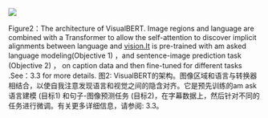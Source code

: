 ![](https://secure2.wostatic.cn/static/9efGiYvPZdGgpLkyrPZMx4/image.png)

Figure2：The architecture of VisualBERT. Image regions and language are combined with a Transformer to allow the self-attention to discover implicit alignments between language and [vision.It](http://vision.It) is pre-trained with am asked language modeling(Objective 1) ，and sentence-image prediction task (Objective 2) ， on caption data and then fine-tuned for different tasks .See：3.3 for more details.
图2: VisualBERT的架构。图像区域和语言与转换器相结合，以使自我注意发现语言和视觉之间的隐含对齐。它是预先训练的am ask语言建模 (目标1) 和句子-图像预测任务 (目标2)，在字幕数据上，然后针对不同的任务进行微调。有关更多详细信息，请参阅: 3.3。

